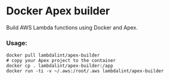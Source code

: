 # Docker Apex builder

Build AWS Lambda functions using Docker and Apex.

### Usage:

```shell
docker pull lambdalint/apex-builder
# copy your Apex project to the container
docker cp . lambdalint/apex-builder:/app
docker run -ti -v ~/.aws:/root/.aws lambdalint/apex-builder
```
